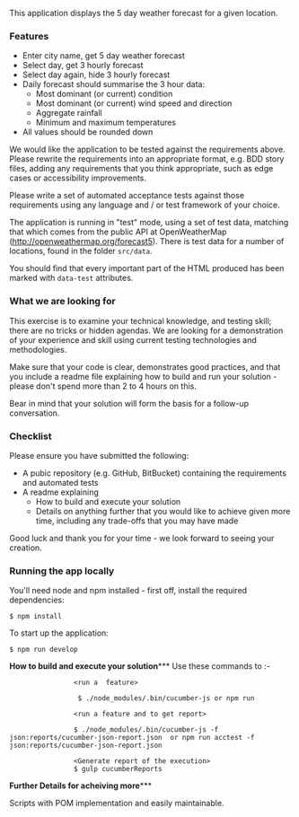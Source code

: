 This application displays the 5 day weather forecast for a given location.

### Features

* Enter city name, get 5 day weather forecast
* Select day, get 3 hourly forecast
* Select day again, hide 3 hourly forecast
* Daily forecast should summarise the 3 hour data:
  * Most dominant (or current) condition
  * Most dominant (or current) wind speed and direction
  * Aggregate rainfall
  * Minimum and maximum temperatures
* All values should be rounded down

We would like the application to be tested against the requirements above. Please rewrite the requirements into an appropriate format, e.g. BDD story files, adding any requirements that you think appropriate, such as edge cases or accessibility improvements.

Please write a set of automated acceptance tests against those requirements using any language and / or test framework of your choice.

The application is running in "test" mode, using a set of test data, matching that which comes from the public API at OpenWeatherMap (http://openweathermap.org/forecast5). There is test data for a number of locations, found in the folder ```src/data```.

You should find that every important part of the HTML produced has been marked with ```data-test``` attributes.

### What we are looking for

This exercise is to examine your technical knowledge, and testing skill; there are no tricks or hidden agendas. We are looking for a demonstration of your experience and skill using current testing technologies and methodologies.

Make sure that your code is clear, demonstrates good practices, and that you include a readme file explaining how to build and run your solution - please don't spend more than 2 to 4 hours on this.

Bear in mind that your solution will form the basis for a follow-up conversation.

### Checklist

Please ensure you have submitted the following:

* A pubic repository (e.g. GitHub, BitBucket) containing the requirements and automated tests
* A readme explaining
  * How to build and execute your solution
  * Details on anything further that you would like to achieve given more time, including any trade-offs that you may have made

Good luck and thank you for your time - we look forward to seeing your creation.

### Running the app locally

You'll need node and npm installed - first off, install the required dependencies:

    $ npm install

To start up the application:

    $ npm run develop

******************How to build and execute your solution*********************
Use these commands to :-

                    <run a  feature>

                     $ ./node_modules/.bin/cucumber-js or npm run 

                    <run a feature and to get report>

                    $ ./node_modules/.bin/cucumber-js -f json:reports/cucumber-json-report.json  or npm run acctest -f json:reports/cucumber-json-report.json

                    <Generate report of the execution>
                    $ gulp cucumberReports  

******************Further Details for acheiving more*********************


Scripts with POM implementation and easily maintainable.

